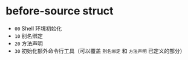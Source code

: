 # before-source struct

- `00` Shell 环境初始化
- `10` 别名绑定
- `20` 方法声明
- `30` 初始化额外命令行工具（可以覆盖 `别名绑定` 和 `方法声明` 已定义的部分）
